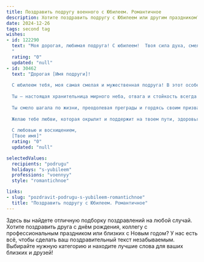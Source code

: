 ```yaml
---
title: Поздравить подругу военного с Юбилеем. Романтичное
description: Хотите поздравить подругу с Юбилеем или другим праздником? Наш ИИ создаст незабываемое поздравление, а вы обязательно выделитесь среди других.  
date: 2024-12-26
tags: second tag
wishes:
- id: 122290
  text: "Моя дорогая, любимая подруга! С юбилеем!  Твоя сила духа, смелость и преданность Родине всегда восхищали меня.  В этот особенный день хочу сказать, что ты –  не просто военный, а настоящая героиня,  женщина с горячим сердцем и нежной душой.  Пусть твоя жизнь будет полна ярких моментов, любви и счастья, а звезда твоей удачи всегда ярко светит на твоем пути.  Я бесконечно рада, что судьба подарила мне такую прекрасную подругу.  Целую и обнимаю!
  "
  rating: "0"
  updated: "null"
- id: 30462
  text: "Дорогая [Имя подруги]!
  
  С юбилеем тебя, моя самая смелая и мужественная подруга! В этот особенный день хочу поздравить тебя не только с круглыми датами, но и с тем, как ты вдохновляешь всех вокруг своей силой и благородством.
  
  Ты — настоящая хранительница мирного неба, отвага и стойкость всегда были твоими верными спутниками. Пусть каждый день твоей жизни будет осиян солнцем, а мечты сбываются, как самые сокровенные приказания.
  
  Ты смело шагала по жизни, преодолевая преграды и гордясь своим призванием. В твоем сердце живет дух романтики, который согревает даже в самые суровые дни.
  
  Желаю тебе любви, которая окрылит и поддержит на твоем пути, здоровья и счастья, которое сделает каждый миг твоей жизни чудесным. Пусть впереди ждут только светлые горизонты и радостные открытия!
  
  С любовью и восхищением,
  [Твое имя]"
  rating: "0"
  updated: "null"

selectedValues:
  recipients: "podrugu"
  holidays: "s-yubileem"
  professions: "voennyy"
  style: "romantichnoe"

links:
- slug: "pozdravit-podrugu-s-yubileem-romantichnoe"
  title: "Поздравить подругу с Юбилеем. Романтичное"
---
```


Здесь вы найдете отличную подборку поздравлений на любой случай.
Хотите поздравить друга с днём рождения, коллегу с профессиональным праздником или близких с Новым годом? У нас есть всё, чтобы сделать ваш поздравительный текст незабываемым. Выбирайте нужную категорию и находите лучшие слова для ваших близких и друзей!
